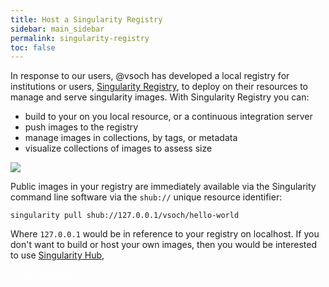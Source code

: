 ```yaml
---
title: Host a Singularity Registry
sidebar: main_sidebar
permalink: singularity-registry
toc: false
---
```


In response to our users, @vsoch has developed a local registry for institutions
or users, <a href="https://github.com/singularityhub/sregistry" target="_blank">Singularity Registry</a>,
to deploy on their resources to manage and serve singularity images.  With Singularity Registry you can:

 * build to your on you local resource, or a continuous integration server
 * push images to the registry
 * manage images in collections, by tags, or metadata
 * visualize collections of images to assess size

<a href="{{ site.baseurl }}/assets/img/diagram/container_treemap.png" target="_blank" class="no-after">
   <img style="max-width:900px" src="{{ site.baseurl }}/assets/img/diagram/container_treemap.png">
</a>

Public images in your registry are immediately available via the Singularity command line software via the `shub://` unique resource identifier:

```
singularity pull shub://127.0.0.1/vsoch/hello-world
```

Where `127.0.0.1` would be in reference to your registry on localhost. If you don't want to build or host your own images, then you would be interested to use <a href="https://www.singularity-hub.org" target="_blank">Singularity Hub</a>,

<a target="_blank" class="btn btn-primary navbar-btn cursorNorm" style="color:white;height: 42px;padding-top: 10px;" role="button" href="https://singularityhub.github.io/sregistry">Documentation</a> 
<a target="_blank" href="https://www.github.com/singularityhub/sregistry" class="btn btn-primary navbar-btn cursorNorm no-after" role="button"><i style="color:white" class="fa fa-github fa-2x"></i></a>


